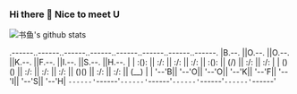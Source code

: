 ### Hi there 👋 Nice to meet U


<!--
**Triple-Z/Triple-Z** is a ✨ _special_ ✨ repository because its `README.md` (this file) appears on your GitHub profile.

Here are some ideas to get you started:

- 🔭 I’m currently working on ...
- 🌱 I’m currently learning ...
- 👯 I’m looking to collaborate on ...
- 🤔 I’m looking for help with ...
- 💬 Ask me about ...
- 📫 How to reach me: ...
- 😄 Pronouns: ...
- ⚡ Fun fact: ...
-->

![书鱼's github stats](https://github-readme-stats.vercel.app/api?username=bkfish&show_icons=true&theme=default)

<!--
![Top Langs](https://github-readme-stats.vercel.app/api/top-langs/?username=Triple-Z&theme=default)
-->

.------..------..------..------..------..------..------..------.
|B.--. ||O.--. ||O.--. ||K.--. ||F.--. ||I.--. ||S.--. ||H.--. |
| :(): || :/\: || :/\: || :/\: || :(): || (\/) || :/\: || :/\: |
| ()() || :\/: || :\/: || :\/: || ()() || :\/: || :\/: || (__) |
| '--'B|| '--'O|| '--'O|| '--'K|| '--'F|| '--'I|| '--'S|| '--'H|
`------'`------'`------'`------'`------'`------'`------'`------'
